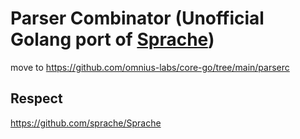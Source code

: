 # Parser Combinator (Unofficial Golang port of [Sprache](https://github.com/sprache/Sprache))

move to https://github.com/omnius-labs/core-go/tree/main/parserc

## Respect
https://github.com/sprache/Sprache
